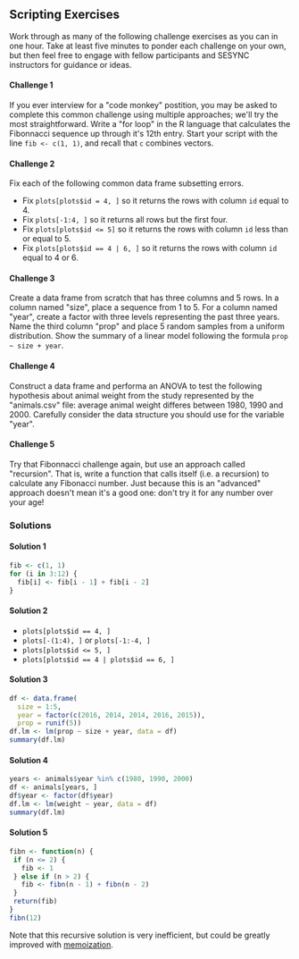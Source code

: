 ---
---

## Scripting Exercises

Work through as many of the following challenge exercises as you can in one hour. Take at least five minutes to ponder each challenge on your own, but then feel free to engage with fellow participants and SESYNC instructors for guidance or ideas.

#### Challenge 1

If you ever interview for a "code monkey" postition, you may be asked to complete this common challenge using multiple approaches; we'll try the most straightforward. Write a "for loop" in the R language that calculates the Fibonnacci sequence up through it's 12th entry. Start your script with the line `fib <- c(1, 1)`, and recall that `c` combines vectors.

#### Challenge 2

Fix each of the following common data frame subsetting errors.

- Fix `plots[plots$id = 4, ]` so it returns the rows with column `id` equal to 4.
- Fix `plots[-1:4, ]` so it returns all rows but the first four.
- Fix `plots[plots$id <= 5]` so it returns the rows with column `id` less than or equal to 5.
- Fix `plots[plots$id == 4 | 6, ]` so it returns the rows with column `id` equal to 4 or 6.

#### Challenge 3

Create a data frame from scratch that has three columns and 5 rows. In a column named "size", place a sequence from 1 to 5. For a column named "year", create a factor with three levels representing the past three years. Name the third column "prop" and place 5 random samples from a uniform distribution. Show the summary of a linear model following the formula `prop ~ size + year`.

#### Challenge 4

Construct a data frame and performa an ANOVA to test the following hypothesis about animal weight from the study represented by the "animals.csv" file: average animal weight differes between 1980, 1990 and 2000. Carefully consider the data structure you should use for the variable "year".

#### Challenge 5

Try that Fibonnacci challenge again, but use an approach called "recursion". That is, write a function that calls itself (i.e. a recursion) to calculate any Fibonacci number. Just because this is an "advanced" approach doesn't mean it's a good one: don't try it for any number over your age!

### Solutions

#### Solution 1

```r
fib <- c(1, 1)
for (i in 3:12) {
  fib[i] <- fib[i - 1] + fib[i - 2]
}
```

#### Solution 2

- `plots[plots$id == 4, ]`
- `plots[-(1:4), ]` or `plots[-1:-4, ]` 
- `plots[plots$id <= 5, ]`
- `plots[plots$id == 4 | plots$id == 6, ]`

#### Solution 3

```r
df <- data.frame(
  size = 1:5,
  year = factor(c(2016, 2014, 2014, 2016, 2015)),
  prop = runif(5))
df.lm <- lm(prop ~ size + year, data = df)
summary(df.lm)
```

#### Solution 4

```r
years <- animals$year %in% c(1980, 1990, 2000)
df <- animals[years, ]
df$year <- factor(df$year)
df.lm <- lm(weight ~ year, data = df)
summary(df.lm)
```

#### Solution 5

```r
fibn <- function(n) {
 if (n <= 2) {
   fib <- 1
 } else if (n > 2) {
   fib <- fibn(n - 1) + fibn(n - 2)
 }
 return(fib)
}
fibn(12)
```

Note that this recursive solution is very inefficient, but could be greatly improved with [memoization](https://en.wikipedia.org/wiki/Memoization).
